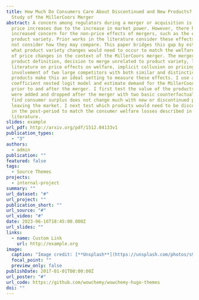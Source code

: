 ```yaml
---
title: How Much Do Consumers Care About Discontinued and New Products? A Case
  Study of the MillerCoors Merger
abstract: A concern among regulators during a merger or acquisition is potential
  price increases due to the increase in market power. However, there has been
  increased concern for the non-price effects of mergers, such as the effects on
  product variety. Prior works in the literature consider these effects, yet do
  not consider how they may compare. This paper bridges this gap by estimating
  what product variety changes would need to occur to match the welfare effects
  of price changes in the context of the MillerCoors merger. The merger's clear
  product definition, decision to merge unrelated to product variety, large
  literature on price effects on welfare, implicit collusion on pricing and
  involvement of two large competitors with both similar and distinctive
  products make this an ideal setting to measure these effects. I use a random
  coefficient nested logit model and estimate demand for the MillerCoors merger
  prior to and after the merger. I first test the value of the products that
  were added and dropped after the merger with two basic counterfactuals, and
  find consumer surplus does not change much with new or discontinued products
  leaving the market. I next test which products would need to be discontinued
  in the post-period to match the consumer welfare losses described in the
  literature.
slides: example
url_pdf: http://arxiv.org/pdf/1512.04133v1
publication_types:
  - "3"
authors:
  - admin
publication: ""
featured: false
tags:
  - Source Themes
projects:
  - internal-project
summary: ""
url_dataset: "#"
url_project: ""
publication_short: ""
url_source: "#"
url_video: "#"
date: 2023-06-16T18:45:00.000Z
url_slides: ""
links:
  - name: Custom Link
    url: http://example.org
image:
  caption: "Image credit: [**Unsplash**](https://unsplash.com/photos/s9CC2SKySJM)"
  focal_point: ""
  preview_only: false
publishDate: 2017-01-01T00:00:00Z
url_poster: "#"
url_code: https://github.com/wowchemy/wowchemy-hugo-themes
doi: ""
---
```

